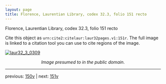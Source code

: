 ```yaml
---
layout: page
title: Florence, Laurentian Library, codex 32.3, folio 151 recto
---
```


Florence, Laurentian Library, codex 32.3, folio 151 recto

Cite this object as `urn:cite2:citelaur:laur32pages.v1:151r`.  The full image is linked to a citation tool you can use to cite regions of the image.

[![laur32_3_0309](http://www.homermultitext.org/iipsrv?IIIF=/project/homer/pyramidal/deepzoom/citelaur/laur32imgs/v1/laur32_3_0309.tif/full/800,/0/default.jpg)](http://www.homermultitext.org/ict2/?urn=urn:cite2:citelaur:laur32imgs.v1:laur32_3_0309) 

<p style="text-align: center; font-style: italic;">Image presumed to in the public domain.</p>

---

previous: [150v](../150v/) | next: [151v](../151v/)